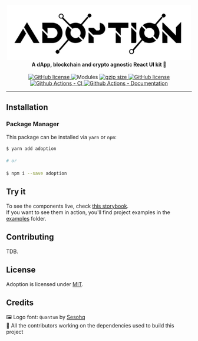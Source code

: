 <div align="center">
    <img src="./adoption.png" alt="adoption"  height="150px" />
</div>
<div align="center">
	<b>A dApp, blockchain and crypto agnostic React UI kit 🧰</B>
	<br/><br/>
	<a href="https://github.com/PaulFasola/adoption/blob/master/LICENSE">
		<img src="https://img.shields.io/badge/license-MIT-blue.svg" alt="GitHub license" />
	</a>
	<img src="https://img.shields.io/badge/modules-cjs, esm-green.svg" alt="Modules" />
	<a href="https://bundlephobia.com/result?p=adoption" title="adoption latest minified+gzip size">
	  	<img src="https://badgen.net/bundlephobia/minzip/adoption" alt="gzip size" />
	</a>
	<a href="https://reactjs.org/">
		<img src="https://img.shields.io/badge/react-17-green.svg" alt="GitHub license" />
	</a>
	<a href="https://github.com/PaulFasola/adoption/actions/workflows/ci.yaml">
		<img src="https://github.com/PaulFasola/adoption/actions/workflows/ci.yaml/badge.svg" alt="Github Actions - CI" />
	</a>
	<a href="https://github.com/PaulFasola/adoption/actions/workflows/doc.yaml">
		<img src="https://github.com/PaulFasola/adoption/actions/workflows/doc.yaml/badge.svg" alt="Github Actions - Documentation" />
	</a>
</div>

---

## Installation

### Package Manager
This package can be installed via `yarn` or `npm`:  
```sh
$ yarn add adoption

# or

$ npm i --save adoption
```

## Try it
To see the components live, check [this storybook](https://paulfasola.github.io/adoption/).  
If you want to see them in action, you'll find project examples in the [examples](./examples/) folder.

## Contributing
TDB.

## License
Adoption is licensed under [MIT](https://github.com/PaulFasola/adoption/blob/master/LICENSE).  

## Credits

🖼 Logo font: `Quantum` by [Sesohq](https://www.sesohq.com/)  
🤟 All the contributors working on the dependencies used to build this project
